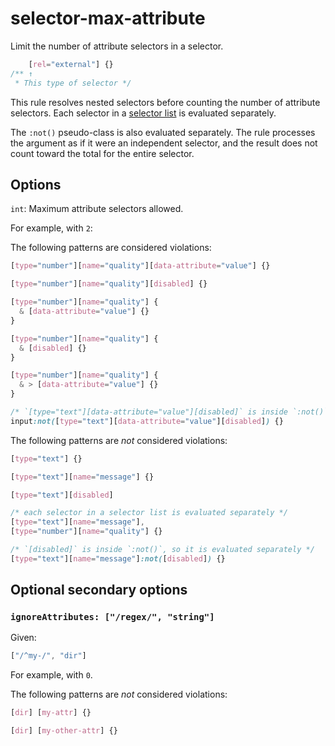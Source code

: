 # selector-max-attribute

Limit the number of attribute selectors in a selector.

```css
    [rel="external"] {}
/** ↑
 * This type of selector */
```

This rule resolves nested selectors before counting the number of attribute selectors. Each selector in a [selector list](https://www.w3.org/TR/selectors4/#selector-list) is evaluated separately.

The `:not()` pseudo-class is also evaluated separately. The rule processes the argument as if it were an independent selector, and the result does not count toward the total for the entire selector.

## Options

`int`: Maximum attribute selectors allowed.

For example, with `2`:

The following patterns are considered violations:

```css
[type="number"][name="quality"][data-attribute="value"] {}
```

```css
[type="number"][name="quality"][disabled] {}
```

```css
[type="number"][name="quality"] {
  & [data-attribute="value"] {}
}
```

```css
[type="number"][name="quality"] {
  & [disabled] {}
}
```

```css
[type="number"][name="quality"] {
  & > [data-attribute="value"] {}
}
```

```css
/* `[type="text"][data-attribute="value"][disabled]` is inside `:not()`, so it is evaluated separately */
input:not([type="text"][data-attribute="value"][disabled]) {}
```

The following patterns are *not* considered violations:

```css
[type="text"] {}
```

```css
[type="text"][name="message"] {}
```

```css
[type="text"][disabled]
```

```css
/* each selector in a selector list is evaluated separately */
[type="text"][name="message"],
[type="number"][name="quality"] {}
```

```css
/* `[disabled]` is inside `:not()`, so it is evaluated separately */
[type="text"][name="message"]:not([disabled]) {}
```

## Optional secondary options

### `ignoreAttributes: ["/regex/", "string"]`

Given:

```js
["/^my-/", "dir"]
```

For example, with `0`.

The following patterns are *not* considered violations:

```css
[dir] [my-attr] {}
```

```css
[dir] [my-other-attr] {}
```
